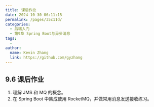 ```yaml
---
title: 课后作业
date: 2024-10-30 06:11:15
permalink: /pages/35c11d/
categories: 
  - 后端入门
  - 第9章 Spring Boot与异步消息
tags: 
  - 
author: 
  name: Kevin Zhang
  link: https://github.com/gyzhang
---
```

## 9.6 课后作业

1. 理解 JMS 和 MQ 的概念。
2. 在 Spring Boot 中集成使用 RocketMQ，并做常用消息发送接收练习。
